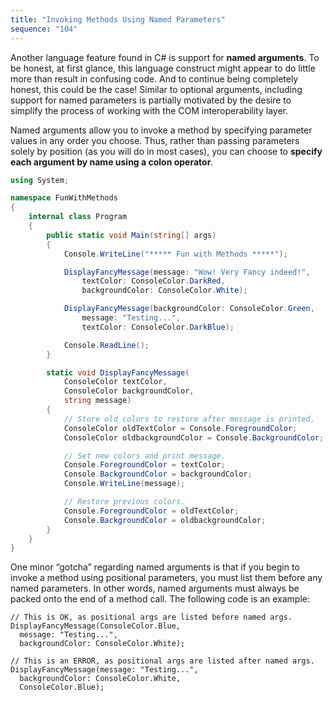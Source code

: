 ```yaml
---
title: "Invoking Methods Using Named Parameters"
sequence: "104"
---
```


Another language feature found in C# is support for **named arguments**.
To be honest, at first glance, this language construct might appear to do little more than result in confusing code.
And to continue being completely honest, this could be the case!
Similar to optional arguments, including support for named parameters is partially motivated
by the desire to simplify the process of working with the COM interoperability layer.

Named arguments allow you to invoke a method by specifying parameter values in any order you choose.
Thus, rather than passing parameters solely by position (as you will do in most cases),
you can choose to **specify each argument by name using a colon operator**.

```csharp
using System;

namespace FunWithMethods
{
    internal class Program
    {
        public static void Main(string[] args)
        {
            Console.WriteLine("***** Fun with Methods *****");

            DisplayFancyMessage(message: "Wow! Very Fancy indeed!",
                textColor: ConsoleColor.DarkRed,
                backgroundColor: ConsoleColor.White);

            DisplayFancyMessage(backgroundColor: ConsoleColor.Green,
                message: "Testing...",
                textColor: ConsoleColor.DarkBlue);

            Console.ReadLine();
        }

        static void DisplayFancyMessage(
            ConsoleColor textColor,
            ConsoleColor backgroundColor,
            string message)
        {
            // Store old colors to restore after message is printed.
            ConsoleColor oldTextColor = Console.ForegroundColor;
            ConsoleColor oldbackgroundColor = Console.BackgroundColor;

            // Set new colors and print message.
            Console.ForegroundColor = textColor;
            Console.BackgroundColor = backgroundColor;
            Console.WriteLine(message);

            // Restore previous colors.
            Console.ForegroundColor = oldTextColor;
            Console.BackgroundColor = oldbackgroundColor;
        }
    }
}
```

One minor “gotcha” regarding named arguments is that if you begin to invoke a method using positional parameters,
you must list them before any named parameters.
In other words, named arguments must always be packed onto the end of a method call.
The following code is an example:

```text
// This is OK, as positional args are listed before named args.
DisplayFancyMessage(ConsoleColor.Blue,
  message: "Testing...",
  backgroundColor: ConsoleColor.White);
  
// This is an ERROR, as positional args are listed after named args.
DisplayFancyMessage(message: "Testing...",
  backgroundColor: ConsoleColor.White,
  ConsoleColor.Blue);
```
